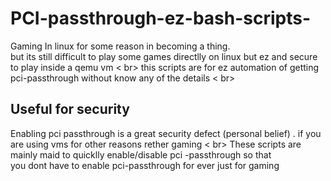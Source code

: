 # PCI-passthrough-ez-bash-scripts-
 Gaming In linux  for some reason in becoming a thing.  <br>
 but its still difficult to play some games directlly on linux but ez and secure to play inside a qemu vm < br>
 this scripts are for ez automation of getting pci-passthrough without know any of the details < br>
 
  
 ## Useful for security
 Enabling pci passthrough is a great security defect (personal belief) . if you are using vms for other reasons rether gaming < br>
 These scripts are mainly maid to quicklly enable/disable  pci -passthrough so that  <br>
 you dont have to enable pci-passthrough for ever just for gaming

